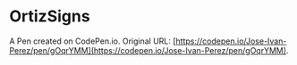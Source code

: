 # OrtizSigns

A Pen created on CodePen.io. Original URL: [https://codepen.io/Jose-Ivan-Perez/pen/gOqrYMM](https://codepen.io/Jose-Ivan-Perez/pen/gOqrYMM).

